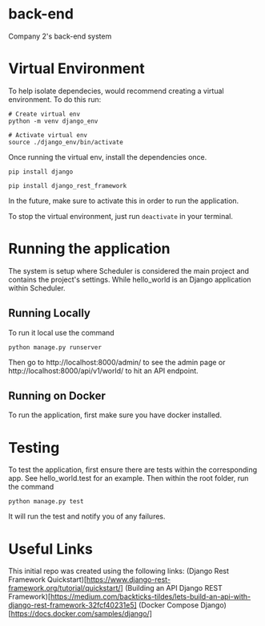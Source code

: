 # back-end
Company 2's back-end system

# Virtual Environment 
To help isolate dependecies, would recommend creating a virtual environment. 
To do this run:
```
# Create virtual env
python -m venv django_env

# Activate virtual env
source ./django_env/bin/activate
```
Once running the virtual env, install the dependencies once. 
```
pip install django

pip install django_rest_framework
```

In the future, make sure to activate this in order to run the application. 

To stop the virtual environment, just run `deactivate` in your terminal. 
# Running the application
The system is setup where Scheduler is considered the main project and contains the project's settings. 
While hello_world is an Django application within Scheduler. 
## Running Locally
To run it local use the command 
```
python manage.py runserver
```
Then go to http://localhost:8000/admin/ to see the admin page or http://localhost:8000/api/v1/world/ to hit an API endpoint. 

## Running on Docker
To run the application, first make sure you have docker installed. 

# Testing
To test the application, first ensure there are tests within the corresponding app. See hello_world.test for an example.
Then within the root folder, run the command
```
python manage.py test
```
It will run the test and notify you of any failures. 

# Useful Links
This initial repo was created using the following links:
(Django Rest Framework Quickstart)[https://www.django-rest-framework.org/tutorial/quickstart/]
(Building an API Django REST Framework)[https://medium.com/backticks-tildes/lets-build-an-api-with-django-rest-framework-32fcf40231e5]
(Docker Compose Django)[https://docs.docker.com/samples/django/]